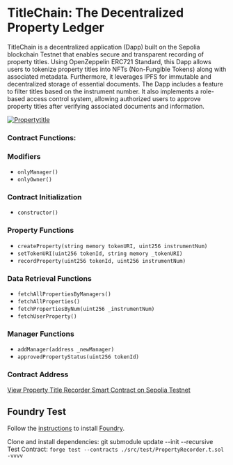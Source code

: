 # TitleChain: The Decentralized Property Ledger

TitleChain is a decentralized application (Dapp) built on the Sepolia blockchain Testnet that enables secure and transparent recording of property titles. Using OpenZeppelin ERC721 Standard, this Dapp allows users to tokenize property titles into NFTs (Non-Fungible Tokens) along with associated metadata. Furthermore, it leverages IPFS for immutable and decentralized storage of essential documents. The Dapp includes a feature to filter titles based on the instrument number. It also implements a role-based access control system, allowing authorized users to approve property titles after verifying associated documents and information.


<a href="https://ibb.co/0rc1Cw0"><img src="https://i.ibb.co/Wf67kTr/Propertytitle.png" alt="Propertytitle" border="0"></a>


### Contract Functions:

### Modifiers
- `onlyManager()`
- `onlyOwner()`

### Contract Initialization
- `constructor()`

### Property Functions
- `createProperty(string memory tokenURI, uint256 instrumentNum)`
- `setTokenURI(uint256 tokenId, string memory _tokenURI)`
- `recordProperty(uint256 tokenId, uint256 instrumentNum)`

### Data Retrieval Functions
- `fetchAllPropertiesByManagers()`
- `fetchAllProperties()`
- `fetchPropertiesByNum(uint256 _instrumentNum)`
- `fetchUserProperty()`

### Manager Functions
- `addManager(address _newManager)`
- `approvedPropertyStatus(uint256 tokenId)`

### Contract Address

[View Property Title Recorder Smart Contract on Sepolia Testnet](https://sepolia.etherscan.io/address/0xc495512d4dfeb2ad5ad180af4613b9411eafa467)


## Foundry Test
Follow the [instructions](https://book.getfoundry.sh/getting-started/installation.html) to install [Foundry](https://github.com/foundry-rs/foundry).

Clone and install dependencies: git submodule update --init --recursive  
Test Contract: ```forge test --contracts ./src/test/PropertyRecorder.t.sol -vvvv```

